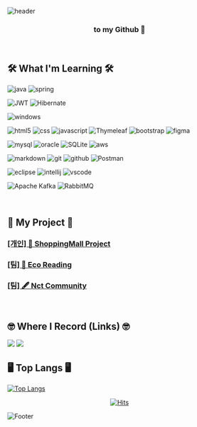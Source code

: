 ![header](https://capsule-render.vercel.app/api?type=waving&color=auto&height=200&section=header&text=Welcome!%20😶‍🌫️&fontSize=65)
<h3 align="center"> to my Github 👋</h3>

<br>

<h2>
  🛠 What I'm Learning 🛠
</h2>

![java](https://img.shields.io/badge/Java-ED8B00?style=for-the-badge&logo=openjdk&logoColor=white
)
![spring](https://img.shields.io/badge/Spring-6DB33F?style=for-the-badge&logo=spring&logoColor=white
)

![JWT](https://img.shields.io/badge/JWT-black?style=for-the-badge&logo=JSON%20web%20tokens)
![Hibernate](https://img.shields.io/badge/Hibernate-59666C?style=for-the-badge&logo=Hibernate&logoColor=white)

![windows](https://img.shields.io/badge/Windows-0078D6?style=for-the-badge&logo=windows&logoColor=white)

![html5](https://img.shields.io/badge/HTML5-E34F26?style=for-the-badge&logo=html5&logoColor=white)
![css](	https://img.shields.io/badge/CSS-239120?&style=for-the-badge&logo=css3&logoColor=white)
![javascript](https://img.shields.io/badge/JavaScript-F7DF1E?style=for-the-badge&logo=JavaScript&logoColor=white
)
![Thymeleaf](https://img.shields.io/badge/Thymeleaf-%23005C0F.svg?style=for-the-badge&logo=Thymeleaf&logoColor=white)
![bootstrap](https://img.shields.io/badge/Bootstrap-563D7C?style=for-the-badge&logo=bootstrap&logoColor=white
)
![figma](https://img.shields.io/badge/Figma-F24E1E?style=for-the-badge&logo=figma&logoColor=white)



![mysql](https://img.shields.io/badge/MySQL-005C84?style=for-the-badge&logo=mysql&logoColor=white)
![oracle](https://img.shields.io/badge/Oracle-F80000?style=for-the-badge&logo=Oracle&logoColor=white)
![SQLite](https://img.shields.io/badge/sqlite-%2307405e.svg?style=for-the-badge&logo=sqlite&logoColor=white)
![aws](https://img.shields.io/badge/Amazon_AWS-232F3E?style=for-the-badge&logo=amazon-aws&logoColor=white
)

![markdown](https://img.shields.io/badge/Markdown-000000?style=for-the-badge&logo=markdown&logoColor=white
)
![git](https://img.shields.io/badge/GIT-E44C30?style=for-the-badge&logo=git&logoColor=white)
![github](https://img.shields.io/badge/Github-181717?style=for-the-badge&logo=Github&logoColor=white)
![Postman](https://img.shields.io/badge/Postman-FF6C37?style=for-the-badge&logo=postman&logoColor=white)


![eclipse](https://img.shields.io/badge/Eclipse-2C2255?style=for-the-badge&logo=eclipse&logoColor=white)
![intellij](https://img.shields.io/badge/IntelliJ_IDEA-000000.svg?style=for-the-badge&logo=intellij-idea&logoColor=white)
![vscode](https://img.shields.io/badge/Visual_Studio_Code-0078D4?style=for-the-badge&logo=visual%20studio%20code&logoColor=white)

![Apache Kafka](https://img.shields.io/badge/Apache%20Kafka-000?style=for-the-badge&logo=apachekafka)
![RabbitMQ](https://img.shields.io/badge/Rabbitmq-FF6600?style=for-the-badge&logo=rabbitmq&logoColor=white)

<br>

<h2>🌟 My Project 🌟</h2>

### [[개인] 🛒 ShoppingMall Project](https://github.com/simidot/Shoppingmall_PJ)

### [[팀] 📕 Eco Reading](https://github.com/simidot/eco_reading)

### [[팀] 🖋️ Nct Community](https://github.com/simidot/nctminiproject)

<br>

<h2>
  🤓 Where I Record (Links) 🤓
</h2>
<a href="https://hehesim.tistory.com/"><img src="https://img.shields.io/badge/Tistory-FF6347?style=for-the-badge&logo=Tistory&logoColor=white"/></a>
<a href="https://github.com/simidot/Today-I-Learned.git"/><img src="https://img.shields.io/badge/Github-181717?style=for-the-badge&logo=Github&logoColor=white"/></a>

<br>

<h2>
  🖥️ Top Langs 🖥️
</h2>

[![Top Langs](https://github-readme-stats.vercel.app/api/top-langs/?username=simidot)](https://github.com/anuraghazra/github-readme-stats)


<div align="center">
  
[![Hits](https://hits.seeyoufarm.com/api/count/incr/badge.svg?url=https%3A%2F%2Fgithub.com%2Fsimidot&count_bg=%2379C83D&title_bg=%23555555&icon=&icon_color=%23E7E7E7&title=hits&edge_flat=false)](https://hits.seeyoufarm.com)

</div>

![Footer](https://capsule-render.vercel.app/api?type=waving&color=auto&height=200&section=footer)

